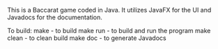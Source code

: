 This is a Baccarat game coded in Java. It utilizes JavaFX for the UI and Javadocs for the documentation.

To build:
make - to build
make run - to build and run the program
make clean - to clean build
make doc - to generate Javadocs
